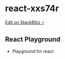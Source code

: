 # react-xxs74r

[Edit on StackBlitz ⚡️](https://stackblitz.com/edit/stackblitz-starters-xxs74r)

## React Playground

- Playground for react
